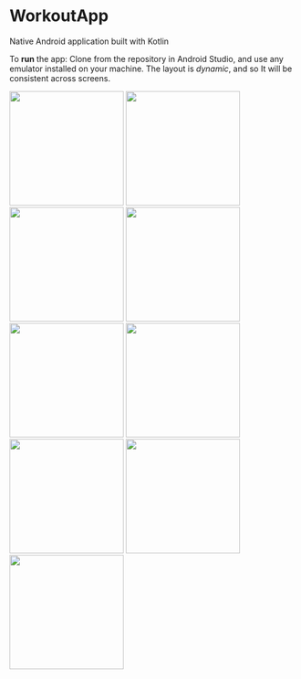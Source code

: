 # WorkoutApp

Native Android application built with Kotlin

To **run** the app:
Clone from the repository in Android Studio, and use any emulator installed on your machine. The layout is _dynamic_, and so It will be consistent across screens.

<img src="https://user-images.githubusercontent.com/55329336/153409452-96e81600-3973-4152-b745-1c48980afc9d.png" width="200"> <img src="https://user-images.githubusercontent.com/55329336/153409459-0ace4572-f68d-4b5d-be22-8ab616ac71d3.png" width="200"> <img src="https://user-images.githubusercontent.com/55329336/153409466-865f2312-e5e3-4b7a-b9bc-f06b7a8612f8.png" width="200">
<img src="https://user-images.githubusercontent.com/55329336/153409476-7ae4de32-6e26-4ea3-8b7a-c60adeac8506.png" width="200">
<img src="https://user-images.githubusercontent.com/55329336/153409483-92d3699a-4d64-4519-af8c-93ca1eb6a2d8.png" width="200">
<img src="https://user-images.githubusercontent.com/55329336/153409490-2ca62733-cda4-4d92-a058-e0ef6df50bd2.png" width="200">
<img src="https://user-images.githubusercontent.com/55329336/153409495-8625c490-a6bc-4abe-ad21-9b6eef2dbd65.png" width="200">
<img src="https://user-images.githubusercontent.com/55329336/153409507-443eedf7-a436-41b5-bf4d-c508173ba04d.png" width="200">
<img src="https://user-images.githubusercontent.com/55329336/153409518-bec27396-ac16-4c3f-82d4-f0fe922937a0.png" width="200">
